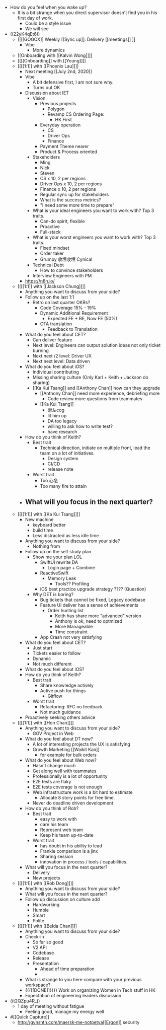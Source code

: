 - How do you feel when you wake up?
    - It is a bit strange when you direct supervisor doesn't find you in his first day of work.
        - Could be a style issue
        - We will see
- ((22yK4qEt6))
    - [[[[GOGOX]] Weekly [[Sync up]]: Delivery [[meetings]] ]]
        - Vibe
            - More dynamics
    - [[Onboarding with [[Kalvin Wong]]]]
    - [[[[Onboarding]] with [[Young]]]]
    - [[[[1:1]] with [[Phoenix Lau]]]]
        - Next meeting [[July 2nd, 2020]]
        - Vibe
            - A bit defensive first, I am not sure why.
            - Turns out OK
        - Discussion about IET
            - Vision
                - Previous projects
                    - Polygon
                    - Revamp CS Ordering Page:
                        - HK First
                - Everyday operation
                    - CS
                    - Driver Ops
                    - Finance
                - Payment Theme nearer
                - Product & Process oriented
            - Stakeholders
                - Ming
                - Nick
                - Steven
                - CS x 10, 2 per regions
                - Driver Ops x 10, 2 per regions
                - Finance x 10, 2 per regions
                - Regular sync up for stakeholders
                - What is the success metrics?
                - "I need some more time to prepare"
            - What is your ideal engineers you want to work with? Top 3 traits.
                - Can-do spirit, flexible
                - Proactive
                - Full-stack
            - What is your worst engineers you want to work with? Top 3 traits.
                - Fixed mindset
                - Order taker
                - Grumpy 收埋收埋 Cynical
            - Technical Debt
                - How to convince stakeholders
            - Interview Engineers with PM
        - https://n8n.io/
    - [[[[1:1]] with [[Jackson Chung]]]]
        - Anything you want to discuss from your side?
        - Follow up on the last 1:1
            - Retro on last quarter OKRs?
                - Code Coverage 15% - 19%
                - Dynamic Additional Requirement
                    - Expected FE + BE, Now FE (50%)
                - OTA translation
                    - Feedback to Translation
        - What do you feel about CET?
            - Can deliver feature
            - Next level: Engineers can output solution ideas not only ticket burning
            - Next next /2 level: Driver UX 
            - Next next level: Data driven
        - What do you feel about iOS?
            - Individual contributing
            - Missing sharing culture (Only Karl + Keith + Jackson do sharing)
            - [[Ka Kui Tsang]] and [[Anthony Chan]] how can they upgrade
                - [[Anthony Chan]] need more experience, debriefing more
                    - Code review more questions from teammates
                - [[Ka Kui Tsang]] 
                    - 滑左cog 
                    - lit him up
                    - DA too legacy
                    - willing to ask how to write test?
                    - have research
        - How do you think of Keith?
            - Best trait
                - Technical direction, initiate on multiple front, lead the team on a lot of initiatives.
                    - Design system
                    - CI/CD
                    - release note
            - Worst trait
                - Too 心急
                - Too many fire to attain
        - What will you focus in the next quarter?
            - 
    - [[[[1:1]] with [[Ka Kui Tsang]]]]
        - New machine
            - keyboard better
            - build time
            - Less distracted as less idle time
        - Anything you want to discuss from your side?
            - Nothing from 
        - Follow up on the self study plan
            - Show me your plan LOL
                - SwiftUI rewrite DA
                    - Login page + Combine
                - ReactiveSwift 
                    - Memory Leak
                        - Tools?? Profiling
                - iOS best practice upgrade strategy ???? (Question)
            - Why DET is boring?
                - Bug tickets that cannot be fixed, Legacy codebase 
                - Feature UI deliver has a sense of achievements
                    - Order hunting list
                        - Keith has share more "advanced" version
                        - Anthony is ok, need to optmized
                        - More Manageable 
                        - Time constraint
                - App Crash not very satisfying
        - What do you feel about CET?
            - Just start
            - Tickets easier to follow
            - Dynamic
            - Not much different 
        - What do you feel about iOS?
        - How do you think of Keith?
            - Best trait
                - Share knowledge actively
                - Active push for things
                    - Gitflow
            - Worst trait
                - Refactoring: RFC no feedback
                - Not much guidance
        - Proactively seeking others advice
    - [[[[1:1]] with [[Hon Chan]]]]
        - Anything you want to discuss from your side?
            - GGV Project in Web
        - What do you feel about DT now?
            - A lot of interesting projects the UX is satisfying
            - Growth Marketing [[Waikit Kan]] 
                - for example for bulk orders
        - What do you feel about Web now?
            - Hasn't change much
            - Get along well with teammates
            - Professionally is a lot of opportunity
            - E2E tests are flaky
            - E2E tests coverage is not enough
            - Web infrastructure work is a bit hard to estimate
                - Allocate 8 story points for free time.
            - Never do deadline driven development
        - How do you think of Rob?
            - Best trait
                - easy to work with
                - care his team
                - Represent web team
                - Keep his team up-to-date
            - Worst trait
                - has doubt in his ability to lead
                - Frankie comparison is a jinx
                - Sharing session
                - innovation in process / tools / capabilities.
        - What will you focus in the next quarter?
            - Delivery
            - New projects
    - [[[[1:1]] with [[Rob Dong]]]]
        - Anything you want to discuss from your side?
        - What will you focus in the next quarter?
        - Follow up discussion on culture add
            - Hardworking
            - Humble
            - Smart
            - Polite
    - [[[[1:1]] with [[Belda Chan]]]]
        - Anything you want to discuss from your side?
        - Check-in
            - So far so good
            - V2 API 
            - Codebase
            - Release
            - Presentation
                - Ahead of time preparation
                - 
        - What is strange to you here compare with your previous workspace?
        - {{{[[DONE]]}}}} Work on organizing Women in Tech stuff in HK
        - Expectation of engineering leaders discussion
- ((t2QZpu4R_))
    - 1 day of meeting without fatigue
        - Feeling good, manage my energy well
- #[[Quick Capture]]
    - http://gvnshtn.com/maersk-me-notpetya[[Ergon]] security
